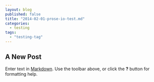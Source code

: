 ```yaml
---
layout: blog
published: false
title: "2014-02-01-prose-io-test.md"
categories: 
  - testing
tags: 
  - "testing-tag"
---
```


## A New Post

Enter text in [Markdown](http://daringfireball.net/projects/markdown/). Use the toolbar above, or click the **?** button for formatting help.